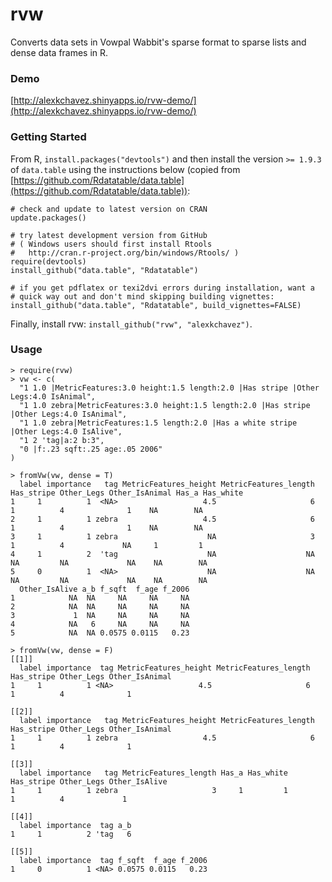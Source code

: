 rvw
===

Converts data sets in Vowpal Wabbit's sparse format to sparse lists and dense data frames in R.

### Demo
[http://alexkchavez.shinyapps.io/rvw-demo/](http://alexkchavez.shinyapps.io/rvw-demo/)

### Getting Started
From R, `install.packages("devtools")` and then install the version `>= 1.9.3` of `data.table` using the instructions below (copied from [https://github.com/Rdatatable/data.table](https://github.com/Rdatatable/data.table)):

    # check and update to latest version on CRAN
    update.packages()
    
    # try latest development version from GitHub
    # ( Windows users should first install Rtools
    #   http://cran.r-project.org/bin/windows/Rtools/ )
    require(devtools)
    install_github("data.table", "Rdatatable")
    
    # if you get pdflatex or texi2dvi errors during installation, want a 
    # quick way out and don't mind skipping building vignettes:
    install_github("data.table", "Rdatatable", build_vignettes=FALSE)
    
Finally, install rvw: `install_github("rvw", "alexkchavez")`.

### Usage

    > require(rvw)
    > vw <- c(
      "1 1.0 |MetricFeatures:3.0 height:1.5 length:2.0 |Has stripe |Other Legs:4.0 IsAnimal",
      "1 1.0 zebra|MetricFeatures:3.0 height:1.5 length:2.0 |Has stripe |Other Legs:4.0 IsAnimal",
      "1 1.0 zebra|MetricFeatures:1.5 length:2.0 |Has a white stripe |Other Legs:4.0 IsAlive",
      "1 2 'tag|a:2 b:3",
      "0 |f:.23 sqft:.25 age:.05 2006"
    )

    > fromVw(vw, dense = T)
      label importance   tag MetricFeatures_height MetricFeatures_length Has_stripe Other_Legs Other_IsAnimal Has_a Has_white
    1     1          1  <NA>                   4.5                     6          1          4              1    NA        NA
    2     1          1 zebra                   4.5                     6          1          4              1    NA        NA
    3     1          1 zebra                    NA                     3          1          4             NA     1         1
    4     1          2  'tag                    NA                    NA         NA         NA             NA    NA        NA
    5     0          1  <NA>                    NA                    NA         NA         NA             NA    NA        NA
      Other_IsAlive a_b f_sqft  f_age f_2006
    1            NA  NA     NA     NA     NA
    2            NA  NA     NA     NA     NA
    3             1  NA     NA     NA     NA
    4            NA   6     NA     NA     NA
    5            NA  NA 0.0575 0.0115   0.23

    > fromVw(vw, dense = F)
    [[1]]
      label importance  tag MetricFeatures_height MetricFeatures_length Has_stripe Other_Legs Other_IsAnimal
    1     1          1 <NA>                   4.5                     6          1          4              1
    
    [[2]]
      label importance   tag MetricFeatures_height MetricFeatures_length Has_stripe Other_Legs Other_IsAnimal
    1     1          1 zebra                   4.5                     6          1          4              1
    
    [[3]]
      label importance   tag MetricFeatures_length Has_a Has_white Has_stripe Other_Legs Other_IsAlive
    1     1          1 zebra                     3     1         1          1          4             1
    
    [[4]]
      label importance  tag a_b
    1     1          2 'tag   6
    
    [[5]]
      label importance  tag f_sqft  f_age f_2006
    1     0          1 <NA> 0.0575 0.0115   0.23
